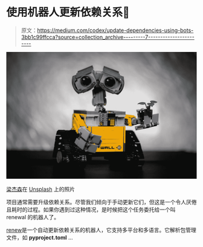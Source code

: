 # 使用机器人更新依赖关系🤖

> 原文：<https://medium.com/codex/update-dependencies-using-bots-3bb1c99ffcca?source=collection_archive---------7----------------------->

![](img/0e2bfbf51d965723c4b496259b28b464.png)

[梁杰森](https://unsplash.com/@ninjason?utm_source=unsplash&utm_medium=referral&utm_content=creditCopyText)在 [Unsplash](https://unsplash.com/s/photos/robots?utm_source=unsplash&utm_medium=referral&utm_content=creditCopyText) 上的照片

项目通常需要升级依赖关系。尽管我们倾向于手动更新它们，但这是一个令人厌倦且耗时的过程。如果你遇到过这种情况，是时候把这个任务委托给一个叫 renewal 的机器人了。

[renew](https://docs.renovatebot.com/)是一个自动更新依赖关系的机器人，它支持多平台和多语言。它解析包管理文件，如 **pyproject.toml** …